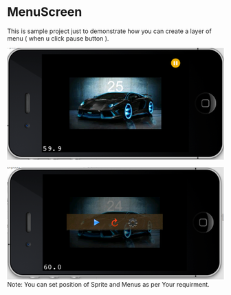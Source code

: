 MenuScreen
==========

This is sample project just to demonstrate how you can create a layer of menu ( when u click pause button ).


![Settings Window](https://github.com/zohaibbrohi/MenuScreen/blob/master/MenuScreen/main.png)

![Settings Window](https://github.com/zohaibbrohi/MenuScreen/blob/master/MenuScreen/main1.png)
Note: You can set position of Sprite and Menus as per Your requirment.


